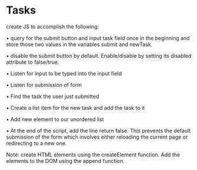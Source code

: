 # Tasks

create JS to 
accomplish the following:

• query for the submit button and input task field once in the beginning and store those 
two values in the variables submit and newTask.

• disable the submit button by default. Enable/disable by setting its disabled attribute to false/true.

• Listen for input to be typed into the input field

• Listen for submission of form

• Find the task the user just submitted

• Create a list item for the new task and add the task to it

• Add new element to our unordered list

• At the end of the script, add the line return false. This prevents the default submission of the form which involves either reloading the current page or redirecting to a new one.

Note: create HTML elements using the createElement function. Add the elements to the DOM using the append function.
